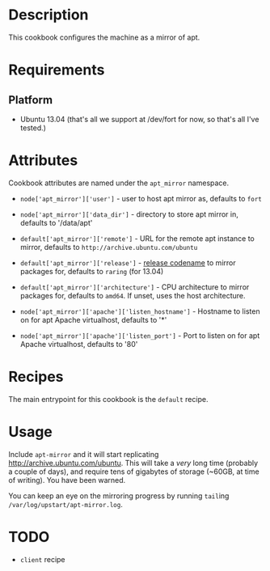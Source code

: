 Description
===========

This cookbook configures the machine as a mirror of apt.

Requirements
============

Platform
--------

* Ubuntu 13.04 (that's all we support at /dev/fort for now, so that's all I've tested.)

Attributes
==========

Cookbook attributes are named under the `apt_mirror` namespace.

* `node['apt_mirror']['user']` - user to host apt mirror as, defaults to `fort`
* `node['apt_mirror']['data_dir']` - directory to store apt mirror in, defaults to '/data/apt'
* `default['apt_mirror']['remote']` - URL for the remote apt instance to mirror, defaults to `http://archive.ubuntu.com/ubuntu`
* `default['apt_mirror']['release']` - [release codename](https://wiki.ubuntu.com/DevelopmentCodeNames) to mirror packages for, defaults to `raring` (for 13.04)
* `default['apt_mirror']['architecture']` - CPU architecture to mirror packages for, defaults to `amd64`. If unset, uses the host architecture.

* `node['apt_mirror']['apache']['listen_hostname']` - Hostname to listen on for apt Apache virtualhost, defaults to '*'
* `node['apt_mirror']['apache']['listen_port']` - Port to listen on for apt Apache virtualhost, defaults to '80'

Recipes
=======

The main entrypoint for this cookbook is the `default` recipe.

Usage
=====

Include `apt-mirror` and it will start replicating http://archive.ubuntu.com/ubuntu. This will take a _very_ long time (probably a couple of days), and require tens of gigabytes of storage (~60GB, at time of writing). You have been warned.

You can keep an eye on the mirroring progress by running `tail`ing `/var/log/upstart/apt-mirror.log`.

TODO
====

- `client` recipe
